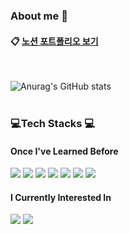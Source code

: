 ### About me 👋


####  :clipboard: <a href="https://poised-cathedral-c81.notion.site/KyungminKwak-44bef54097814f8da4c73b1679171d28?pvs=4" target="_blank">노션 포트폴리오 보기</a>
<br/>

![Anurag's GitHub stats](https://github-readme-stats.vercel.app/api?username=kyungmin5&show_icons=true&theme=radical)
<br/>
<br/>
### 💻Tech Stacks 💻
#### Once I've Learned Before
<img src="https://img.shields.io/badge/JAVA-007396?style=for-the-badge&logo=java&logoColor=white"> <img src="https://img.shields.io/badge/JavaScript-F7DF1E?style=for-the-badge&logo=javascript&logoColor=white"> <img src="https://img.shields.io/badge/github-181717?style=for-the-badge&logo=github&logoColor=white"> <img src="https://img.shields.io/badge/C-A8B9CC?style=for-the-badge&logo=c&logoColor=white"> <img src="https://img.shields.io/badge/C++-00599C?style=for-the-badge&logo=c++&logoColor=white"> <img src="https://img.shields.io/badge/Android-34A853?style=for-the-badge&logo=android&logoColor=white"> <img src="https://img.shields.io/badge/Kotlin-7F52FF?style=for-the-badge&logo=kotlin&logoColor=white"> 


#### I Currently Interested In
<img src="https://img.shields.io/badge/Unity-000000?style=for-the-badge&logo=unity&logoColor=white"> <img src="https://img.shields.io/badge/csharp-512BD4?style=for-the-badge&logo=csharp&logoColor=white">
